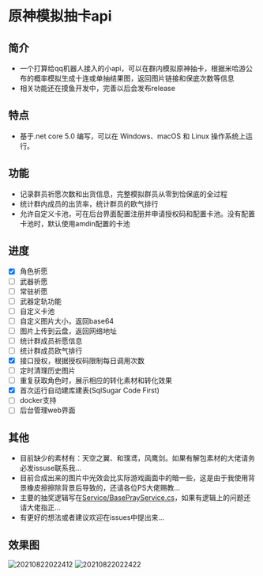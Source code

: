 # 原神模拟抽卡api

## 简介
 - 一个打算给qq机器人接入的小api，可以在群内模拟原神抽卡，根据米哈游公布的概率模拟生成十连或单抽结果图，返回图片链接和保底次数等信息
 - 相关功能还在摸鱼开发中，完善以后会发布release
  
## 特点
- 基于.net core 5.0 编写，可以在 Windows、macOS 和 Linux 操作系统上运行。

## 功能
- 记录群员祈愿次数和出货信息，完整模拟群员从零到恰保底的全过程
- 统计群内成员的出货率，统计群员的欧气排行
- 允许自定义卡池，可在后台界面配置注册并申请授权码和配置卡池。没有配置卡池时，默认使用amdin配置的卡池

## 进度
- [x] 角色祈愿
- [ ] 武器祈愿
- [ ] 常驻祈愿
- [ ] 武器定轨功能
- [ ] 自定义卡池
- [ ] 自定义图片大小，返回base64
- [ ] 图片上传到云盘，返回网络地址
- [ ] 统计群成员祈愿信息
- [ ] 统计群成员欧气排行
- [x] 接口授权，根据授权码限制每日调用次数
- [ ] 定时清理历史图片
- [ ] 重复获取角色时，展示相应的转化素材和转化效果
- [x] 首次运行自动建库建表(SqlSugar Code First)
- [ ] docker支持
- [ ] 后台管理web界面

## 其他
- 目前缺少的素材有：天空之翼、和璞鸢，风鹰剑。如果有解包素材的大佬请务必发issuse联系我...
- 目前合成出来的图片中光效会比实际游戏画面中的暗一些，这是由于我使用背景橡皮擦擦除背景后导致的，还请各位PS大佬赐教...
- 主要的抽奖逻辑写在[Service/BasePrayService.cs](https://github.com/GardenHamster/GenshinPray/blob/main/GenshinPray/Service/BasePrayService.cs)，如果有逻辑上的问题还请大佬指正...
- 有更好的想法或者建议欢迎在issues中提出来...

## 效果图
![20210822022412](https://user-images.githubusercontent.com/89188316/130333062-ef0a7f35-72c1-44d9-89be-e09e91c61e07.jpg)
![20210822022422](https://user-images.githubusercontent.com/89188316/130333063-747a3086-0646-40e2-b21a-83d7b9d659d5.jpg)
